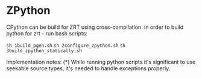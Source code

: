 # ZPython

CPython can be build for ZRT using cross-compilation.
in order to build python for zrt - run bash scripts:

`sh 1build_pgen.sh`
`sh 2configure_zpython.sh`
`sh 3build_zpython_statically.sh`

Implementation notes:
(*) While running python scripts it's significant to use seekable source types, it's needed
to handle exceptions properly.
